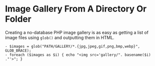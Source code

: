 # Image Gallery From A Directory Or Folder #
Creating a no-database PHP image gallery is as easy as getting a list of image files using `glob()` and outputting them in HTML.
```
- $images = glob("PATH/GALLERY/*.{jpg,jpeg,gif,png,bmp,webp}", GLOB_BRACE);
- foreach ($images as $i) { echo "<img src='gallery/". basename($i) ."'>"; }
```
